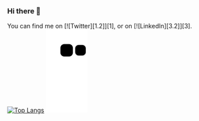 ### Hi there 👋

You can find me on [![Twitter][1.2]][1], or on [![LinkedIn][3.2]][3].
[![Top Langs](https://github-readme-stats.vercel.app/api/top-langs/?username=dorukarslan&layout=compact)](https://github.com/dorukarslan/github-readme-stats)
![snake svg](https://github.com/dorukarslan/dorukarslan/blob/output/github-contribution-grid-snake.svg)
<!--
**dorukarslan/dorukarslan** is a ✨ _special_ ✨ repository because its `README.md` (this file) appears on your GitHub profile.

Here are some ideas to get you started:

- 🔭 I’m currently working on ...
- 🌱 I’m currently learning ...
- 👯 I’m looking to collaborate on ...
- 🤔 I’m looking for help with ...
- 💬 Ask me about ...
- 📫 How to reach me: ...
- 😄 Pronouns: ...
- ⚡ Fun fact: ...
- ![snake svg](https://github.com/YOUR_USERNAME/YOUR_USERNAME/blob/output/github-contribution-grid-snake.svg)
